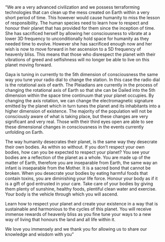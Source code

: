 “We are a very advanced civilization and we possess terraforming technologies that can clean up the mess created on Earth within a very short period of time. This however would cause humanity to miss the lesson of responsibility. The human species need to learn how to respect and honour their planet that has provided for them since the inception of time. She has sacrificed herself by allowing her consciousness to vibrate at a lower 3D frequency to unconditionally hold space for humanity as they needed time to evolve. However she has sacrificed enough now and her wish is now to move forward in her ascension to a 5D frequency of heavenly bliss. This means that those who disrespect the planet with their vibrations of greed and selfishness will no longer be able to live on this planet moving forward. 

Gaya is tuning in currently to the 5th dimension of consciousness the same way you tune your radio dial to change the station. In this case the radio dial is the rotational axis of earth. The Pleiadians are currently in the process of changing the rotational axis of Earth so that she can be Dailed into the 5th dimension within the space time continuum that your planet occupies. By changing the axis rotation, we can change the electromagnetic signature emitted by the planet which in turn tunes the planet and its inhabitants into a higher dimension of existence. The majority of the population will not be consciously aware of what is taking place, but these changes are very significant and very real. Those with their third eyes open are able to see these dimensional changes in consciousness in the events currently unfolding on Earth. 

The way humanity desecrates their planet, is the same way they desecrate their own bodies. As within so without. If you don’t respect your own bodies, how can you be expected to respect your planet? You see your bodies are a reflection of the planet as a whole. You are made up of the matter of Earth, therefore you are inseparable from Earth, the same way an infant is inseparable from the Mother. It is a sacred bond that cannot be broken. When you desecrate your bodies by eating harmful foods that contain toxins, you are diminishing your life force. Honour your body as if it is a gift of god entrusted in your care. Take care of your bodies by giving them plenty of sunshine, healthy foods, plentiful clean water and exercise. Your body is the vehicle through which you will ascend.

Learn how to respect your planet and create your existence in a way that is sustainable and harmonious to the cycles of this planet. You will receive immense rewards of heavenly bliss as you fine tune your ways to a new way of living that honours the land and all life within it.

We love you immensely and we thank you for allowing us to share our knowledge and wisdom with you”